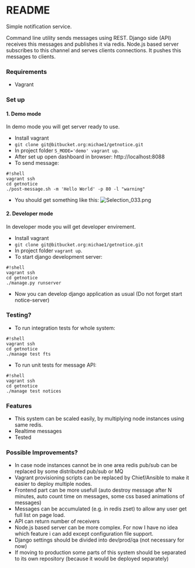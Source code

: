 # README #

Simple notification service. 

Command line utility sends messages using REST. Django side (API) receives this messages and publishes it via redis. Node.js based server subscribes to this channel and serves clients connections. It pushes this messages to clients.

### Requirements ###

* Vagrant

### Set up ###
#### 1. Demo mode ####
In demo mode you will get server ready to use.

* Install vagrant
* `git clone git@bitbucket.org:michae1/getnotice.git`
* In project folder `S_MODE='demo' vagrant up`.
* After set up open dashboard in browser: http://localhost:8088
* To send message: 

```
#!shell
vagrant ssh
cd getnotice 
./post-message.sh -m 'Hello World' -p 80 -l "warning"

```
* You should get something like this:
![Selection_033.png](https://bitbucket.org/repo/jr74qK/images/3206648382-Selection_033.png)

#### 2. Developer mode ####
In developer mode you will get developer envirement.

* Install vagrant
* `git clone git@bitbucket.org:michae1/getnotice.git`
* In project folder `vagrant up`.
* To start django development server:
```
#!shell
vagrant ssh
cd getnotice 
./manage.py runserver

```
* Now you can develop django application as usual (Do not forget start notice-server)

### Testing? ###
* To run integration tests for whole system: 
```
#!shell
vagrant ssh
cd getnotice 
./manage test fts

```
* To run unit tests for message API: 
```
#!shell
vagrant ssh
cd getnotice 
./manage test notices

```

### Features ###
* This system can be scaled easily, by multiplying node instances using same redis.
* Realtime messages
* Tested

### Possible Improvements? ###
* In case node instances cannot be in one area redis pub/sub can be replaced by some distributed pub/sub or MQ
* Vagrant provisioning scripts can be replaced by Chief/Ansible to make it easier to deploy multiple nodes.
* Frontend part can be more usefull (auto destroy message after N minutes, auto count time on messages, some css based animations of messages)
* Messages can be accumulated (e.g. in redis zset) to allow any user get full list on page load.
* API can return number of receivers
* Node.js based server can be more complex. For now I have no idea which feature i can add except configuration file support.
* Django settings should be divided into dev/prod/qa (not necessary for now)
* If moving to production some parts of this system should be separated to its own repository (because it would be deployed separately)